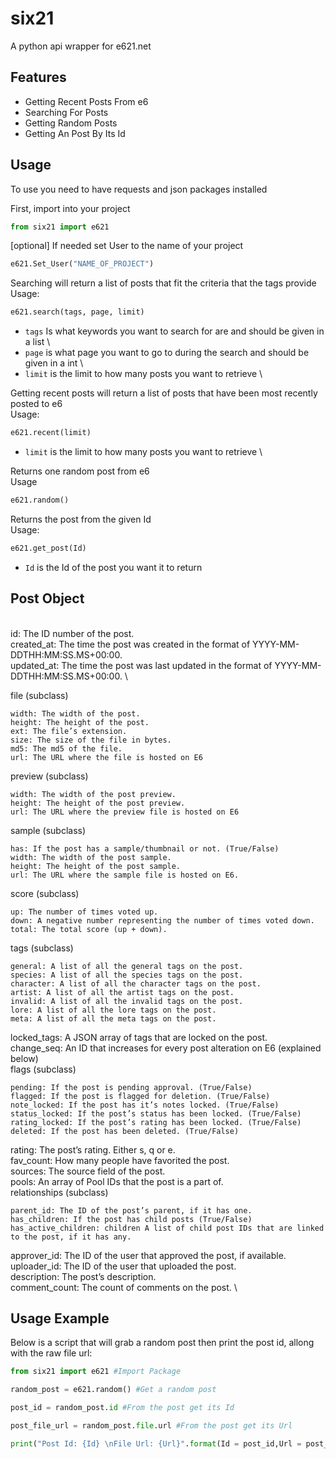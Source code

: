 
# six21

A python api wrapper for e621.net




## Features

- Getting Recent Posts From e6
- Searching For Posts
- Getting Random Posts
- Getting An Post By Its Id


## Usage 
To use you need to have requests and json packages installed

First, import into your project
```python
from six21 import e621
```
[optional]
If needed set User to the name of your project
```python
e621.Set_User("NAME_OF_PROJECT")
```
<Searching>

Searching will return a list of posts that fit the criteria that the tags provide \
Usage:
```python
e621.search(tags, page, limit)
```
- ```tags``` Is what keywords you want to search for are and should be given in a list \
- ```page``` is what page you want to go to during the search and should be given in a int \
- ```limit``` is the limit to how many posts you want to retrieve \


<Recent Posts>

Getting recent posts will return a list of posts that have been most recently posted to e6 \
Usage:
```python
e621.recent(limit)
```
- ```limit``` is the limit to how many posts you want to retrieve \

<Random>

Returns one random post from e6 \
Usage
```python
e621.random()
```
<Get Post>

Returns the post from the given Id \
Usage:
```python
e621.get_post(Id)
```
- ```Id``` is the Id of the post you want it to return



## Post Object

<A single post object is as follows> \
id: The ID number of the post. \
created_at: The time the post was created in the format of YYYY-MM-DDTHH:MM:SS.MS+00:00. \
updated_at: The time the post was last updated in the format of YYYY-MM-DDTHH:MM:SS.MS+00:00. \

file (subclass)

    width: The width of the post.
    height: The height of the post.
    ext: The file’s extension.
    size: The size of the file in bytes.
    md5: The md5 of the file.
    url: The URL where the file is hosted on E6

preview (subclass)

    width: The width of the post preview.
    height: The height of the post preview.
    url: The URL where the preview file is hosted on E6

sample (subclass)

    has: If the post has a sample/thumbnail or not. (True/False)
    width: The width of the post sample.
    height: The height of the post sample.
    url: The URL where the sample file is hosted on E6.

score (subclass)

    up: The number of times voted up.
    down: A negative number representing the number of times voted down.
    total: The total score (up + down).

tags (subclass)

    general: A list of all the general tags on the post.
    species: A list of all the species tags on the post.
    character: A list of all the character tags on the post.
    artist: A list of all the artist tags on the post.
    invalid: A list of all the invalid tags on the post.
    lore: A list of all the lore tags on the post.
    meta: A list of all the meta tags on the post.

locked_tags: A JSON array of tags that are locked on the post. \
change_seq: An ID that increases for every post alteration on E6 (explained below) \
flags (subclass)

    pending: If the post is pending approval. (True/False)
    flagged: If the post is flagged for deletion. (True/False)
    note_locked: If the post has it’s notes locked. (True/False)
    status_locked: If the post’s status has been locked. (True/False)
    rating_locked: If the post’s rating has been locked. (True/False)
    deleted: If the post has been deleted. (True/False)

rating: The post’s rating. Either s, q or e. \
fav_count: How many people have favorited the post. \
sources: The source field of the post. \
pools: An array of Pool IDs that the post is a part of. \
relationships (subclass) 

    parent_id: The ID of the post’s parent, if it has one.
    has_children: If the post has child posts (True/False)
    has_active_children: children A list of child post IDs that are linked to the post, if it has any.

approver_id: The ID of the user that approved the post, if available. \
uploader_id: The ID of the user that uploaded the post. \
description: The post’s description. \
comment_count: The count of comments on the post. \
## Usage Example

Below is a script that will grab a random post then print the post id, allong with the raw file url:
```python
from six21 import e621 #Import Package

random_post = e621.random() #Get a random post

post_id = random_post.id #From the post get its Id

post_file_url = random_post.file.url #From the post get its Url

print("Post Id: {Id} \nFile Url: {Url}".format(Id = post_id,Url = post_file_url )) #Print Id and Url
```
